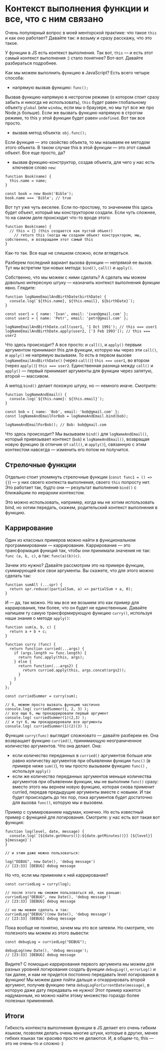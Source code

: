 # Контекст выполнения функции и все, что с ним связано
Очень популярный вопрос в моей менторской практике: что такое `this` и как оно работает? Давайте так: я возьму и сразу расскажу, что 
это такое. 

У функции в JS есть контекст выполнения. Так вот, `this` — и есть 
этот самый контекст выполнения :) стало понятнее? Вот-вот. Давайте разбираться подробнее.

Как мы можем выполнить функцию в JavaScript? Есть всего четыре способа: 

- напрямую вызвав функцию: `func();`

Вызвав функцию напрямую в нестрогом режиме (о котором стоит сразу забыть и никогда не использовать), `this` будет равен глобальному объекту `global` (или `window`, если мы о браузере, но мы тут все же про Node.js больше).
Если же вызвать функцию напрямую в строгом режиме, то this у этой функции будет равен `undefined`. Вот так все просто.

- вызвав метод объекта: `obj.func();`

Если функция — это свойство объекта, то мы называем ее методом этого объекта. В таком случае this в этой функции — это этот самый объект. Все еще просто, да?

- вызвав функцию-конструктор, создав объекта, для чего у нас есть ключевое слово `new`:  

```
function Book(name) {
  this.name = name;
}

const book = new Book('Bible');
book.name === 'Bible'; // true
```

Вот тут уже чуть веселее. Если по-простому, то значением this здесь будет объект, который мы конструктором создали. Если чуть сложнее, то на самом деле происходит что-то вроде этого: 

```
function Book(name) {
  // this = {} (this создается как пустой объект)
	// return this (когда мы создаем объект конструктором, мы, собственно, и возвращаем этот самый this
}
```

Как-то так. Все еще не слишком сложно, если вглядеться.

Разберем последний вариант вызова функции — непрямой ее вызов. Тут мы встретим три новых метода: `bind()`, `call()` и `apply()`.

Собственно, что мы можем с ними сделать? А сделать мы можем довольно интересную штуку — назначить контекст выполнения функции явно. Глядите: 

```
function logNameEmailAndBirthDate(birthDate) {
  console.log(`${this.name}, ${this.email}, ${birthDate}`);
}

const user1 = { name: 'Ivan', email: 'ivan@gmail.com' };
const user2 = { name: 'Petr', email: 'petr@gmail.com' };

logNameEmailAndBirthDate.call(user1, '1 Oct 1991'); // this === user1
logNameEmailAndBirthDate.apply(user2, ['3 Feb 1993']); // this === user2
```

Что здесь происходит? А все просто: и `call()`, и `apply()` первым аргументом принимают this для функции, которую мы через эти  `call()`, и `apply()`  не напрямую вызываем. То есть в первом вызове `logNameEmailAndBirthDate()` (через `call()`) `this === user1`, во втором (через `apply()`) `this === user2`.
Единственная разница между `call()` и `apply()` — первый принимает аргументы для функции через запятую, второй — массивом.

А метод `bind()` делает похожую штуку, но — немного иначе. Смотрите:

```
function logNameAndEmail() {
  console.log(`${this.name}: ${this.email}`);
}

const bob = { name: 'Bob', email: 'bob@gmail.com' };
const logNameAndEmailForBob = logNameAndEmail.bind(bob);

logNameAndEmailForBob(); // Bob: bob@gmail.com
```

Что здесь происходит? Мы вызываем `bind()` для `logNameAndEmail()`,  который привязывает контекст (`bob`) к  `logNameAndEmail()`, возвращая новую функцию (в отличие от `call()`, и `apply()`), связанную с этим контекстом навсегда — изменить его потом не получится.

## Стрелочные функции
Отдельно стоит упомянуть стрелочные функции (`const func1 = () => {}`) — у них своего контекста выполнения, своего `this` попросту нет.   
Это работает так, будто они — результат выполнения `bind()`  c ближайшим по иерархии контекстом.

Это можно использовать, например, когда мы не хотим использовать bind, но хотим передать, скажем, родительский контекст выполнения в функцию.

## Каррирование
Один из классных примеров можно найти в функциональном программировании — каррирование. 
Каррирование — это трансформация функций так, чтобы они принимали значения не так: `func (a, b, c)`, а так: `func(a)(b)(c)`.

Зачем это нужно? Давайте рассмотрим это на примере функции, суммирующей все свои аргументы. Вы скажете, что для этого можно сделать так: 

```
function sumAll (...spr) {
  return spr.reduce((partialSum, a) => partialSum + a, 0);
}
```

И — да, так можно. Но мы все же возьмем это как пример для каррирования, тем более, что он будет не единственным.
Давайте напишем ту самую трансформирующую функцию `curry()`, используя наши знания о методе `apply()`:

```
function sum(a, b, c) {
  return a + b + c;
}

function curry (func) {
  return function curried(...args) {
    if (args.length >= func.length) {
      return func.apply(this, args);
    } else {
      return function(...args2) {
        return curried.apply(this, args.concat(args2));
      }
    }
  }
};

const curriedSummer = curry(sum);

// 6, можем просто вызвать функцию частично
console.log( curriedSummer(1, 2, 3) );
// все еще 6, мы прокаррировали первый аргумент
console.log( curriedSummer(1)(2,3) ); 
// и тут 6, мы прокаррирровали все аргументы
console.log( curriedSummer(1)(2)(3) ); 
```

Функция `curry(func)` выглядит сложновато — давайте разберем ее.
Она возвращает функцию `curried()`, принимающую неограниченное количество аргументов. Что она делает. Она:

- если количество переданных в `curried()` аргументов больше или равно количеству аргументов при объявлении функции `func()`  (в примере ниже `sum()`), то мы просто вызываем функцию `func()` , используя `apply()`
- если же количество переданных аргументов меньше количества аргументов при объявлении функции, мы не выполним `func()` сразу: вместо этого мы вернем новую функцию, которая снова применит curried, передав предыдущие аргументы вместе с новыми. И так будет происходить до тех пор, пока аргументов будет достаточно для вызова `func()`, которую мы и вызовем.

Пример с суммированием надуман, конечно. Но есть известный пример с функцией для логирования. Смотрите: у нас есть вот такая вот функция:

```
function log(level, date, message) {
  console.log(`[${date.getHours()}:${date.getMinutes()}] [${level}] ${message}`)
}

// и этим даже можно пользоваться:

log("DEBUG", new Date(), 'debug message')
// [23:33] [DEBUG] debug message
```

Но что, если мы применим к ней каррирование?

```
const curriedLog = curry(log);

// после этого мы сможем пользоваться ей, как раньше: 
curriedLog("DEBUG", new Date(), 'debug message')
// [23:33] [DEBUG] debug message

// но мы можем сделать и так:
curriedLog("DEBUG")(new Date(), 'debug message')
// [23:33] [DEBUG] debug message
```

Пока вообще не понятно, зачем мы это все затеяли. Но смотрите, что полезного мы можем из этого вывести: 

```
const debugLog = curriedLog("DEBUG");

debugLog(new Date(), 'debug message');
// [23:33] [DEBUG] debug message
```

Видите? С помощью каррирования первого аргумента мы можем для разных уровней логирования создать функции `debugLog()`, `errorLog()` и так далее, и нам не придется постоянно передавать level логирования в функцию! 
Мы можем даже пойти дальше и откаррировать второй аргумент, получив функцию типа `debugLogForCurrentDate(message)`, в которую даже дату передавать не нужно! Этот пример кажется надуманным, но можно найти этому множество гораздо более полезных применений.


## Итоги
Гибкость контекста выполнения функции в JS делает его очень гибким языком, позволяя делать очень многие штуки, которые в других, менее гибких языках так красиво просто не делаются. И, в общем-то, this — это не очень-то и сложно :)
